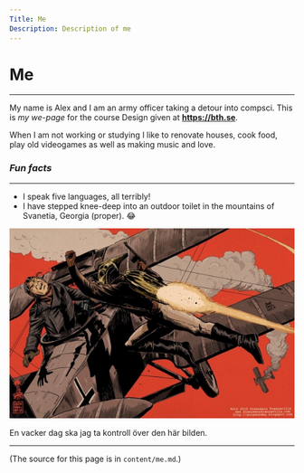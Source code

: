 ```yaml
---
Title: Me
Description: Description of me
---
```


# Me
***

My name is Alex and I am an army officer taking a detour into compsci.
This is *my we-page* for the course Design given at **https://bth.se**.

When I am not working or studying I like to renovate houses, cook food, play old videogames as well as making music and love.

### _Fun facts_
_______________
- I speak five languages, all terribly!
- I have stepped knee-deep into an outdoor toilet in the        mountains of Svanetia, Georgia (proper). :joy:

![The Rocketeer](assets/img/me.jpg) 

En vacker dag ska jag ta kontroll över den här bilden.


***
(The source for this page is in `content/me.md`.)
